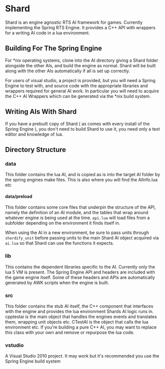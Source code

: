# Shard

Shard is an engine agnostic RTS AI framework for games. Currently implementing the Spring RTS Engine. It provides a C++ API with wrappers for a writing AI code in a lua environment.

## Building For The Spring Engine

For *nix operating systems, clone into the AI directory giving a Shard folder alongside the other AIs, and build the engine as normal. Shard will be built along with the other AIs automatically if all is set up correctly.

For users of visual studio, a project is provided, but you will need a Spring Engine to test with, and source code with the appropriate libraries and wrappers required for general AI work. In particular you will need to acquire the C++ AI Wrappers which can be generated via the *nix build system.

## Writing AIs With Shard

If you have a prebuilt copy of Shard ( as comes with every install of the Spring Engine ), you don't need to build Shard to use it, you need only a text editor and knowledge of lua.

## Directory Structure

### data

This folder contains the lua AI, and is copied as is into the target AI folder by the spring engines make files. This is also where you will find the AIInfo.lua etc

#### data/preload

This folder contains some core files that underpin the structure of the API, namely the definition of an AI module, and the tables that wrap around whatever engine is being used at the time. `api.lua` will load files from a subfolder depending on the environment it finds itself in.

When using the AI in a new environment, be sure to pass units through `shardify_unit` before passing units to the main Shard AI object acquired via `ai.lua` so that Shard can use the functions it expects.

### lib

This contains the dependent libraries specific to the AI. Currently only the lua 5 VM is present. The Spring Engine API and headers are included with the game engine itself. Some of these headers and APIs are automatically generated by AWK scripts when the engine is built.

### src

This folder contains the stub AI itself, the C++ component that interfaces with the engine and provides the lua environment Shards AI logic runs in. cpptestai is the main object that handles the engines events and translates them, wrapping unit objects etc. CTestAI is the object that calls the lua environment etc. If you're building a pure C++ AI, you may want to replace this class with your own and remove or repurpose the lua code.

### vstudio

A Visual Studio 2010 project. It may work but it's recommended you use the Spring Engine build system
